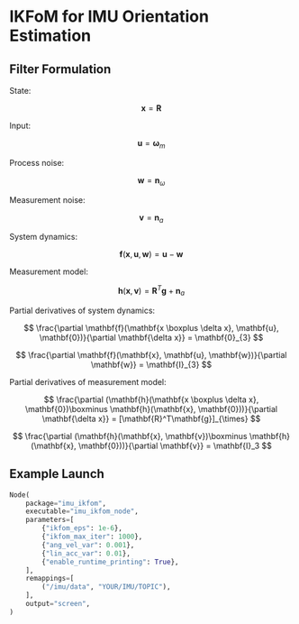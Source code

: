 # IKFoM for IMU Orientation Estimation

## Filter Formulation

State:

$$
\mathbf{x} = \mathbf{R}
$$

Input:

$$
\mathbf{u} = \mathbf{\omega}_m
$$

Process noise:

$$
\mathbf{w} = \mathbf{n}_{\omega}
$$

Measurement noise:

$$
\mathbf{v} = \mathbf{n}_a
$$

System dynamics:

$$
\mathbf{f}(\mathbf{x}, \mathbf{u}, \mathbf{w}) = \mathbf{u} - \mathbf{w}
$$

Measurement model:

$$
\mathbf{h}(\mathbf{x}, \mathbf{v}) = \mathbf{R}^T \mathbf{g} + \mathbf{n}_a
$$

Partial derivatives of system dynamics:

$$
\frac{\partial \mathbf{f}(\mathbf{x \boxplus \delta x}, \mathbf{u}, \mathbf{0})}{\partial \mathbf{\delta x}} = \mathbf{0}_{3}
$$

$$
\frac{\partial \mathbf{f}(\mathbf{x}, \mathbf{u}, \mathbf{w})}{\partial \mathbf{w}} = \mathbf{I}_{3}
$$

Partial derivatives of measurement model:

$$
\frac{\partial (\mathbf{h}(\mathbf{x \boxplus \delta x}, \mathbf{0})\boxminus \mathbf{h}(\mathbf{x}, \mathbf{0}))}{\partial \mathbf{\delta x}} = [\mathbf{R}^T\mathbf{g}]_{\times}
$$

$$
\frac{\partial (\mathbf{h}(\mathbf{x}, \mathbf{v})\boxminus \mathbf{h}(\mathbf{x}, \mathbf{0}))}{\partial \mathbf{v}} = \mathbf{I}_3
$$

## Example Launch

```python
Node(
    package="imu_ikfom",
    executable="imu_ikfom_node",
    parameters=[
        {"ikfom_eps": 1e-6},
        {"ikfom_max_iter": 1000},
        {"ang_vel_var": 0.001},
        {"lin_acc_var": 0.01},
        {"enable_runtime_printing": True},
    ],
    remappings=[
        ("/imu/data", "YOUR/IMU/TOPIC"),
    ],
    output="screen",
)
```
